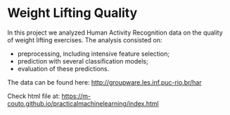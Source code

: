 # Weight Lifting Quality

In this project we analyzed Human Activity Recognition data on the quality of weight lifting exercises. The analysis consisted on:
  - preprocessing, including intensive feature selection;
  - prediction with several classification models;
  - evaluation of these predictions.

The data can be found here: http://groupware.les.inf.puc-rio.br/har

Check html file at: https://m-couto.github.io/practicalmachinelearning/index.html
